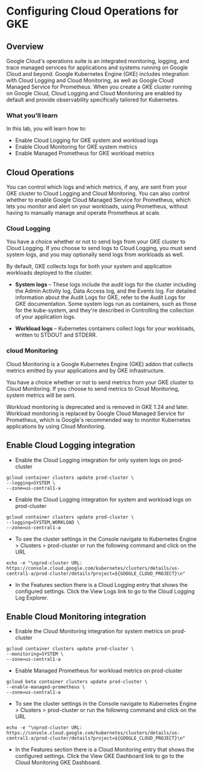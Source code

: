 # Configuring Cloud Operations for GKE

## Overview

Google Cloud's operations suite is an integrated monitoring, logging, and trace managed services for applications and systems running on Google Cloud and beyond. Google Kubernetes Engine (GKE) includes integration with Cloud Logging and Cloud Monitoring, as well as Google Cloud Managed Service for Prometheus. When you create a GKE cluster running on Google Cloud, Cloud Logging and Cloud Monitoring are enabled by default and provide observability specifically tailored for Kubernetes.

### What you'll learn

In this lab, you will learn how to:

- Enable Cloud Logging for GKE system and workload logs
- Enable Cloud Monitoring for GKE system metrics
- Enable Managed Prometheus for GKE workload metrics

## Cloud Operations

You can control which logs and which metrics, if any, are sent from your GKE cluster to Cloud Logging and Cloud Monitoring. You can also control whether to enable Google Cloud Managed Service for Prometheus, which lets you monitor and alert on your workloads, using Prometheus, without having to manually manage and operate Prometheus at scale.

### Cloud Logging

You have a choice whether or not to send logs from your GKE cluster to Cloud Logging. If you choose to send logs to Cloud Logging, you must send system logs, and you may optionally send logs from workloads as well.

By default, GKE collects logs for both your system and application workloads deployed to the cluster.

- **System logs** – These logs include the audit logs for the cluster including the Admin Activity log, Data Access log, and the Events log. For detailed information about the Audit Logs for GKE, refer to the Audit Logs for GKE documentation. Some system logs run as containers, such as those for the kube-system, and they're described in Controlling the collection of your application logs.

- **Workload logs** – Kubernetes containers collect logs for your workloads, written to STDOUT and STDERR.

### cloud Monitoring

Cloud Monitoring is a Google Kubernetes Engine (GKE) addon that collects metrics emitted by your applications and by GKE infrastructure.

You have a choice whether or not to send metrics from your GKE cluster to Cloud Monitoring. If you choose to send metrics to Cloud Monitoring, system metrics will be sent.

Workload monitoring is deprecated and is removed in GKE 1.24 and later. Workload monitoring is replaced by Google Cloud Managed Service for Prometheus, which is Google's recommended way to monitor Kubernetes applications by using Cloud Monitoring.

## Enable Cloud Logging integration

- Enable the Cloud Logging integration for only system logs on prod-cluster

```
gcloud container clusters update prod-cluster \
--logging=SYSTEM \
--zone=us-central1-a
```

- Enable the Cloud Logging integration for system and workload logs on prod-cluster

```
gcloud container clusters update prod-cluster \
--logging=SYSTEM,WORKLOAD \
--zone=us-central1-a
```

- To see the cluster settings in the Console navigate to Kubernetes Engine > Clusters > prod-cluster or run the following command and click on the URL

```
echo -e "\nprod-cluster URL: https://console.cloud.google.com/kubernetes/clusters/details/us-central1-a/prod-cluster/details?project=${GOOGLE_CLOUD_PROJECT}\n"
```

- In the Features section there is a Cloud Logging entry that shows the configured settings. Click the View Logs link to go to the Cloud Logging Log Explorer.

## Enable Cloud Monitoring integration

- Enable the Cloud Monitoring integration for system metrics on prod-cluster

```
gcloud container clusters update prod-cluster \
--monitoring=SYSTEM \
--zone=us-central1-a
```

- Enable Managed Prometheus for workload metrics on prod-cluster

```
gcloud beta container clusters update prod-cluster \
--enable-managed-prometheus \
--zone=us-central1-a
```

- To see the cluster settings in the Console navigate to Kubernetes Engine > Clusters > prod-cluster or run the following command and click on the URL

```
echo -e "\nprod-cluster URL: https://console.cloud.google.com/kubernetes/clusters/details/us-central1-a/prod-cluster/details?project=${GOOGLE_CLOUD_PROJECT}\n"
```

- In the Features section there is a Cloud Monitoring entry that shows the configured settings. Click the View GKE Dashboard link to go to the Cloud Monitoring GKE Dashboard.
